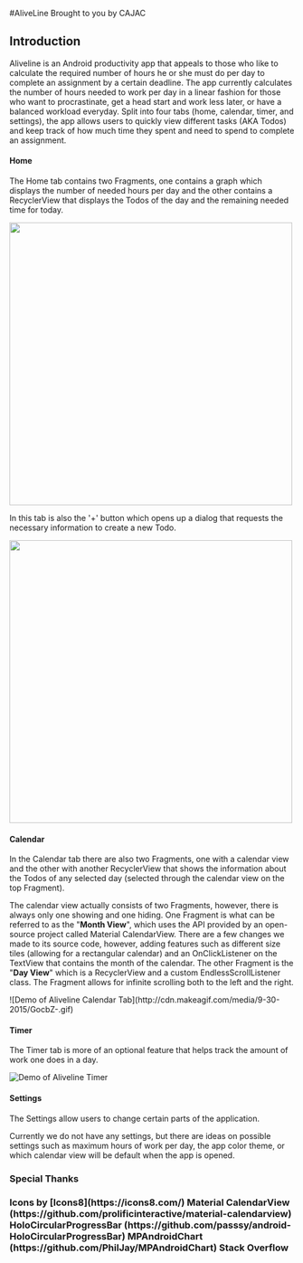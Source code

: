 #AliveLine
Brought to you by CAJAC  

<h2> Introduction </h2>
Aliveline is an Android productivity app that appeals to those who like to calculate the required number of hours he or she must do per day to complete an assignment by a certain deadline. The app currently calculates the number of hours needed to work per day in a linear fashion for those who want to procrastinate, get a head start and work less later, or have a balanced workload everyday. Split into four tabs (home, calendar, timer, and settings), the app allows users to quickly view different tasks (AKA Todos) and keep track of how much time they spent and need to spend to complete an assignment.


<h4>Home</h4>
<p>
The Home tab contains two Fragments, one contains a graph which displays the number of needed hours per day and the other contains a RecyclerView that displays the Todos of the day and the remaining needed time for today.
</p>

<img src="http://i1045.photobucket.com/albums/b452/Chungyuk_Takahashi/screenshot_zpsqa7wmgmc.png" height="500" />

<p>
In this tab is also the '+' button which opens up a dialog that requests the necessary information to create a new Todo.
</p>

<img src="http://i1045.photobucket.com/albums/b452/Chungyuk_Takahashi/screenshot_zpsgasm3h46.png?t=1443499179" height="500" />

<h4>Calendar</h4>
<p>
In the Calendar tab there are also two Fragments, one with a calendar view and the other with another RecyclerView that shows the information about the Todos of any selected day (selected through the calendar view on the top Fragment).
</p>
<p>
The calendar view actually consists of two Fragments, however, there is always only one showing and one hiding. One Fragment is what can be referred to as the "<b>Month View</b>", which uses the API provided by an open-source project called Material CalendarView. There are a few changes we made to its source code, however, adding features such as different size tiles (allowing for a rectangular calendar) and an OnClickListener on the TextView that contains the month of the calendar. The other Fragment is the "<b>Day View</b>" which is a RecyclerView and a custom EndlessScrollListener class. The Fragment allows for infinite scrolling both to the left and the right. 
</p>
![Demo of Aliveline Calendar Tab](http://cdn.makeagif.com/media/9-30-2015/GocbZ-.gif)

<h4>Timer</h4>
<p>
The Timer tab is more of an optional feature that helps track the amount of work one does in a day. 
</p>

![Demo of Aliveline Timer](http://cdn.makeagif.com/media/9-30-2015/ZCDAC7.gif)

<h4>Settings</h4>
<p>
The Settings allow users to change certain parts of the application.
</p>
<p>
Currently we do not have any settings, but there are ideas on possible settings such as maximum hours of work per day, the app color theme, or which calendar view will be default when the app is opened.
</>

<h3>Special Thanks<h3>
Icons by [Icons8](https://icons8.com/)
Material CalendarView (https://github.com/prolificinteractive/material-calendarview)
HoloCircularProgressBar (https://github.com/passsy/android-HoloCircularProgressBar)
MPAndroidChart (https://github.com/PhilJay/MPAndroidChart)
Stack Overflow 
